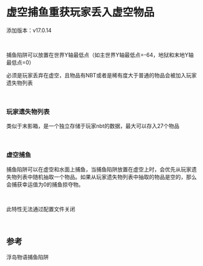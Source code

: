 # 虚空捕鱼重获玩家丢入虚空物品

添加版本：v17.0.14

​     

捕鱼陷阱可以放置在世界Y轴最低点（如主世界Y轴最低点=-64，地狱和末地Y轴最低点=0）

必须是玩家丢弃在虚空，且物品有NBT或者是稀有度大于普通的物品会被加入玩家遗失物列表

​     

### 玩家遗失物列表

类似于末影箱，是一个独立存储于玩家nbt的数据，最大可以存入27个物品

​     

### 虚空捕鱼

捕鱼陷阱可以在虚空和水面上捕鱼，当捕鱼陷阱放置在虚空上时，会优先从玩家遗失物列表中随机抽取一个物品。如果从玩家遗失物列表中抽取的物品是空的，那么会捕获幸运值为0的捕鱼掠夺物。

​     

此特性无法通过配置文件关闭

​     

## 参考

浮岛物语捕鱼陷阱

